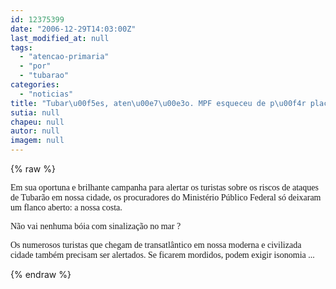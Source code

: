 ```yaml
---
id: 12375399
date: "2006-12-29T14:03:00Z"
last_modified_at: null
tags:
  - "atencao-primaria"
  - "por"
  - "tubarao"
categories:
  - "noticias"
title: "Tubar\u00f5es, aten\u00e7\u00e3o. MPF esqueceu de p\u00f4r placas no mar"
sutia: null
chapeu: null
autor: null
imagem: null
---
```

{% raw %}
<p><P><FONT face=Verdana>Em sua oportuna e brilhante campanha para alertar os turistas sobre os riscos de ataques de Tubarão em nossa cidade, os procuradores do Ministério Público Federal só deixaram um flanco aberto: a nossa costa. </FONT></P></p>
<p><P><FONT face=Verdana>Não vai nenhuma bóia com sinalização no mar ?</FONT></P></p>
<p><P><FONT face=Verdana>Os numerosos turistas que chegam de transatlântico em nossa moderna e civilizada cidade também precisam ser alertados. Se ficarem mordidos, podem exigir isonomia ...</FONT></P> </p>
{% endraw %}